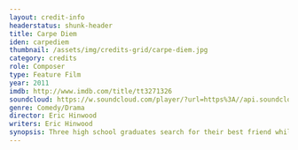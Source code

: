 ```yaml
---
layout: credit-info
headerstatus: shunk-header
title: Carpe Diem
iden: carpediem
thumbnail: /assets/img/credits-grid/carpe-diem.jpg
category: credits
role: Composer
type: Feature Film
year: 2011
imdb: http://www.imdb.com/title/tt3271326
soundcloud: https://w.soundcloud.com/player/?url=https%3A//api.soundcloud.com/tracks/86952895&amp;color=ff5500&amp;auto_play=false&amp;hide_related=false&amp;show_comments=true&amp;show_user=true&amp;show_reposts=false
genre: Comedy/Drama
director: Eric Hinwood
writers: Eric Hinwood
synopsis: Three high school graduates search for their best friend while backpacking through Europe after he gets lost in a train station bathroom.
---
```



